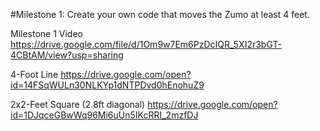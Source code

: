#Milestone 1: Create your own code that moves the Zumo at least 4 feet.

Milestone 1 Video
https://drive.google.com/file/d/1Om9w7Em6PzDcIQR_5XI2r3bGT-4CBtAM/view?usp=sharing

4-Foot Line
https://drive.google.com/open?id=14FSqWULn30NLKYp1dNTPDvd0hEnohuZ9

2x2-Feet Square (2.8ft diagonal)
https://drive.google.com/open?id=1DJqceGBwWq96Mi6uUn5IKcRRI_2mzfDJ

